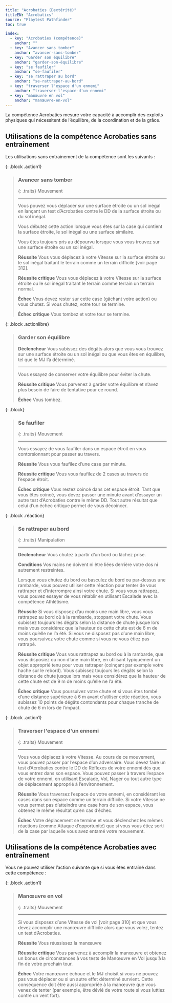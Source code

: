 ```yaml
---
title: "Acrobaties (Dextérité)"
titleEN: "Acrobatics"
source: "Playtest Pathfinder"
toc: true

index:
  - key: "Acrobaties (compétence)"
    anchor: ""
  - key: "Avancer sans tomber"
    anchor: "avancer-sans-tomber"
  - key: "Garder son équilibre"
    anchor: "garder-son-équilibre"
  - key: "se faufiler"
    anchor: "se-faufiler"
  - key: "se rattraper au bord"
    anchor: "se-rattraper-au-bord"
  - key: "traverser l'espace d'un ennemi"
    anchor: "traverser-l'espace-d'un-ennemi"
  - key: "manœuvre en vol"
    anchor: "manœuvre-en-vol"
---
```


La compétence Acrobaties mesure votre capacité à accomplir des exploits physiques qui nécessitent de l’équilibre, de la coordination et de la grâce.

## Utilisations de la compétence Acrobaties sans entraînement

Les utilisations sans entrainement de la compétence sont les suivants :

{: .block .action1}
> ### Avancer sans tomber
> 
> {: .traits}
> Mouvement
> 
> ---
> 
> Vous pouvez vous déplacer sur une surface étroite ou un sol inégal en lançant un test d’Acrobaties contre le DD de la surface étroite ou du sol inégal.
> 
> Vous débutez cette action lorsque vous êtes sur la case qui contient la surface étroite, le sol inégal ou une surface similaire.
> 
> Vous êtes toujours pris au dépourvu lorsque vous vous trouvez sur une surface étroite ou un sol inégal.
> 
> **Réussite** Vous vous déplacez à votre Vitesse sur la surface étroite ou le sol inégal traitant le terrain comme un terrain difficile [voir page 312].
> 
> **Réussite critique** Vous vous déplacez à votre Vitesse sur la surface étroite ou le sol inégal traitant le terrain comme terrain un terrain normal.
> 
> **Échec** Vous devez rester sur cette case (gâchant votre action) ou vous chutez. Si vous chutez, votre tour se termine.
> 
> **Échec critique** Vous tombez et votre tour se termine.

{: .block .actionlibre}
> ### Garder son équilibre
> 
> **Déclencheur** Vous subissez des dégâts alors que vous vous trouvez sur une surface étroite ou un sol inégal ou que vous êtes en équilibre, tel que le MJ l’a déterminé.
> 
> ---
> 
> Vous essayez de conserver votre équilibre pour éviter la chute.
> 
> **Réussite critique** Vous parvenez à garder votre équilibre et n’avez plus besoin de faire de tentative pour ce round.
> 
> **Échec** Vous tombez.

{: .block}
> ### Se faufiler
> 
> {: .traits}
> Mouvement
> 
> ---
> 
> Vous essayez de vous faufiler dans un espace étroit en vous contorsionnant pour passer au travers.
> 
> **Réussite** Vous vous faufilez d’une case par minute.
> 
> **Réussite critique** Vous vous faufilez de 2 cases au travers de l’espace étroit.
> 
> **Échec critique** Vous restez coincé dans cet espace étroit. Tant que vous êtes coincé, vous devez passer une minute avant d’essayer un autre test d’Acrobaties contre le même DD. Tout autre résultat que celui d’un échec critique permet de vous décoincer.

{: .block .réaction}
> ### Se rattraper au bord
> 
> {: .traits}
> Manipulation
> 
> ---
> 
> **Déclencheur** Vous chutez à partir d’un bord ou lâchez prise.
> 
> **Conditions** Vos mains ne doivent ni être liées derrière votre dos ni autrement restreintes.
> 
> Lorsque vous chutez du bord ou basculez du bord ou par-dessus une rambarde, vous pouvez utiliser cette réaction pour tenter de vous rattraper et d’interrompre ainsi votre chute.
> Si vous vous rattrapez, vous pouvez essayer de vous rétablir en utilisant Escalade avec la compétence Athlétisme.
> 
> **Réussite** Si vous disposez d’au moins une main libre, vous vous rattrapez au bord où à la rambarde, stoppant votre chute. 
> Vous subissez toujours les dégâts selon la distance de chute jusque lors mais vous considérez que la hauteur de cette chute est de 6 m de moins qu’elle ne l’a été.
> Si vous ne disposez pas d’une main libre, vous poursuivez votre chute comme si vous ne vous étiez pas rattrapé.
> 
> **Réussite critique** Vous vous rattrapez au bord ou à la rambarde, que vous disposiez ou non d’une main libre, en utilisant typiquement un objet approprié tenu  pour vous rattraper (coinçant par exemple votre hache sur le rebord). 
> Vous subissez toujours les dégâts selon la distance de chute jusque lors mais vous considérez que la hauteur de cette chute est de 9 m de moins qu’elle ne l’a été.
> 
> **Échec critique** Vous poursuivez votre chute et si vous êtes tombé d’une distance supérieure à 6 m avant d’utiliser cette réaction, vous subissez 10 points de dégâts contondants pour chaque tranche de chute de 6 m lors de l’impact.

{: .block .action1}
> ### Traverser l'espace d'un ennemi
>
> {: .traits}
> Mouvement
>
>---
>
>Vous vous déplacez à votre Vitesse. Au cours de ce mouvement, vous pouvez passer par l’espace d’un adversaire. 
> Vous devez faire un test d’Acrobaties contre le DD de Réflexes de votre ennemi dès que vous entrez dans son espace.
>Vous pouvez passer à travers l’espace de votre ennemi, en utilisant Escalade, Vol, Nager ou tout autre type de déplacement approprié à l’environnement.
>
> **Réussite** Vous traversez l’espace de votre ennemi, en considérant les cases dans son espace comme un terrain difficile.
> Si votre Vitesse ne vous permet pas d’atteindre une case hors de son espace, vous obtenez le même résultat qu’en cas d’échec.
>
> **Échec** Votre déplacement se termine et vous déclenchez les mêmes réactions (comme Attaque d’opportunité) que si vous vous étiez sorti de la case par laquelle vous avez entamé votre mouvement.

## Utilisations de la compétence Acrobaties avec entraînement
Vous ne pouvez utiliser l’action suivante que si vous êtes entraîné dans cette compétence :

{: .block .action1}
> ### Manœuvre en vol
> {: .traits}
> Mouvement
>
> ---
> Si vous disposez d’une Vitesse de vol [voir page 310] et que vous devez accomplir une manœuvre difficile alors que vous volez, tentez un test d’Acrobaties.
>
> **Réussite** Vous réussissez la manœuvre
>
> **Réussite critique** Vous parvenez à accomplir la manœuvre et obtenez un bonus de circonstances à vos tests de Manœuvre en Vol jusqu’à la fin de votre prochain tour.
>
> **Échec** Votre manœuvre échoue et le MJ choisit si vous ne pouvez pas vous déplacer ou si un autre effet déterminé survient. 
> Cette conséquence doit être aussi appropriée à la manœuvre que vous venez de tenter (par exemple, être dévié de votre route si vous luttiez contre un vent fort).
